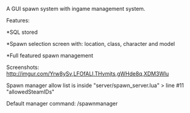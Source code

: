 A GUI spawn system with ingame management system.

Features:

*SQL stored

*Spawn selection screen with: location, class, character and model

*Full featured spawn management

Screenshots: http://imgur.com/Yrw8ySv,LFOfALl,THvmjts,gWHde8q,XDM3Wlu

Spawn manager allow list is inside "server/spawn_server.lua" > line #11 "allowedSteamIDs"


Default manager command: /spawnmanager
